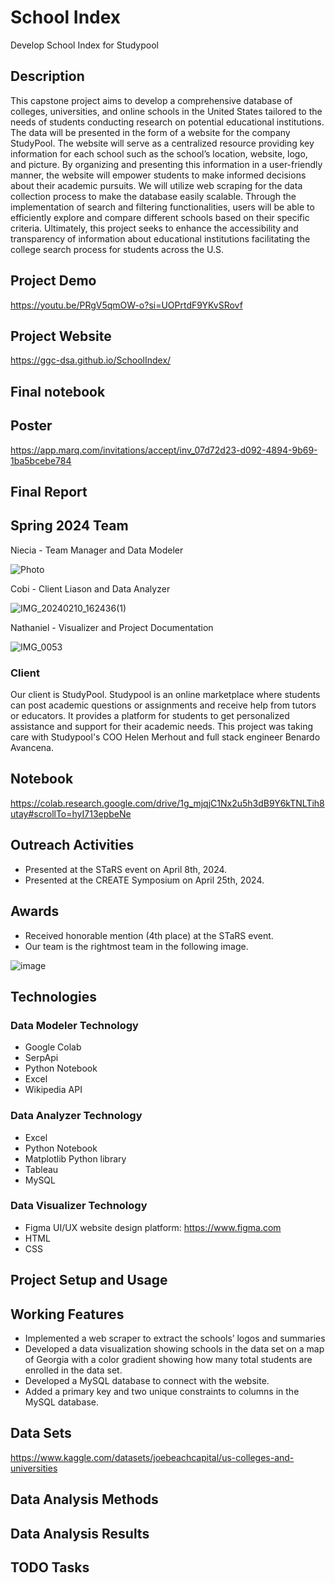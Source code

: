 # School Index
Develop School Index for Studypool

## Description 
This capstone project aims to develop a comprehensive database of colleges, universities, and online schools in the United States tailored to the needs of students conducting research on potential educational institutions. The data will be presented in the form of a website for the company StudyPool. The website will serve as a centralized resource providing key information for each school such as the school’s location, website, logo, and picture. By organizing and presenting this information in a user-friendly manner, the website will empower students to make informed decisions about their academic pursuits. We will utilize web scraping for the data collection process to make the database easily scalable. Through the implementation of search and filtering functionalities, users will be able to efficiently explore and compare different schools based on their specific criteria. Ultimately, this project seeks to enhance the accessibility and transparency of information about educational institutions facilitating the college search process for students across the U.S.

## Project Demo 
<https://youtu.be/PRgV5qmOW-o?si=UOPrtdF9YKvSRovf>

## Project Website 
<https://ggc-dsa.github.io/SchoolIndex/> 

## Final notebook

## Poster 
<https://app.marq.com/invitations/accept/inv_07d72d23-d092-4894-9b69-1ba5bcebe784>

## Final Report


## Spring 2024 Team
Niecia - Team Manager and Data Modeler 

![Photo](https://github.com/GGC-DSA/SchoolIndex/assets/125173695/2304a624-f74a-48bc-a0e5-099377ec9689)


Cobi - Client Liason and Data Analyzer 

![IMG_20240210_162436(1)](https://github.com/GGC-DSA/SchoolIndex/assets/125174228/9afd55c0-16f1-4de0-a388-8bad8ec0455d)


Nathaniel - Visualizer and Project Documentation

![IMG_0053](https://github.com/GGC-DSA/SchoolIndex/assets/144246936/7747f168-9c7f-452c-a961-3c237f644eef)

### Client
Our client is StudyPool. Studypool is an online marketplace where students can post academic questions or assignments and receive help from tutors or educators. It provides a platform for students to get personalized assistance and support for their academic needs. This project was taking care with Studypool's COO Helen Merhout and full stack engineer Benardo Avancena.

## Notebook
<https://colab.research.google.com/drive/1g_mjqjC1Nx2u5h3dB9Y6kTNLTih8utay#scrollTo=hyI713epbeNe>

## Outreach Activities
- Presented at the STaRS event on April 8th, 2024.
- Presented at the CREATE Symposium on April 25th, 2024.

## Awards
- Received honorable mention (4th place) at the STaRS event.
- Our team is the rightmost team in the following image.

![image](https://github.com/GGC-DSA/SchoolIndex/assets/125174228/3e74122a-7fee-4c76-a876-45934509e0fc)

## Technologies
### Data Modeler Technology 
- Google Colab 
- SerpApi 
- Python Notebook
- Excel 
- Wikipedia API 

### Data Analyzer Technology 
- Excel
- Python Notebook
- Matplotlib Python library
- Tableau 
- MySQL 

### Data Visualizer Technology 
- Figma UI/UX website design platform: https://www.figma.com 
- HTML 
- CSS 

## Project Setup and Usage

## Working Features
- Implemented a web scraper to extract the schools’ logos and summaries 
- Developed a data visualization showing schools in the data set on a map of Georgia with a color gradient showing how many total students are enrolled in the data set. 
- Developed a MySQL database to connect with the website. 
- Added a primary key and two unique constraints to columns in the MySQL database. 
## Data Sets
<https://www.kaggle.com/datasets/joebeachcapital/us-colleges-and-universities>
## Data Analysis Methods

## Data Analysis Results

## TODO Tasks
